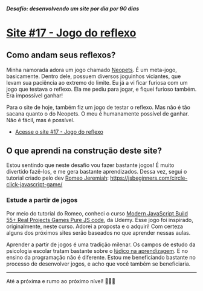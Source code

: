 ##### Desafio: desenvolvendo um site por dia por 90 dias 

# [Site #17 - Jogo do reflexo](https://www.dorlyneto.com/90sites/17-reflexo)

## Como andam seus reflexos?

Minha namorada adora um jogo chamado [Neopets](http://www.neopets.com/). É um meta-jogo, basicamente. Dentro dele, possuem diversos joguinhos viciantes, que levam sua paciência ao extremo do limite. Eu já a vi ficar furiosa com um jogo que testava o reflexo. Ela me pediu para jogar, e fiquei furioso também. Era impossível ganhar!

Para o site de hoje, também fiz um jogo de testar o reflexo. Mas não é tão sacana quanto o do Neopets. O meu é humanamente possível de ganhar. Não é fácil, mas é possível.

* [Acesse o site #17 - Jogo do reflexo](https://www.dorlyneto.com/90sites/17-reflexo)

## O que aprendi na construção deste site?

Estou sentindo que neste desafio vou fazer bastante jogos! É muito divertido fazê-los, e me gera bastante aprendizados. Dessa vez, segui o tutorial criado pelo dev [Romeo Jeremiah](https://github.com/romeojeremiah): https://jsbeginners.com/circle-click-javascript-game/

### Estude a partir de jogos

Por meio do tutorial do Romeo, conheci o curso [Modern JavaScript Build 55+ Real Projects Games Pure JS code](https://www.udemy.com/course/javascript-course-projects/), da Udemy. Esse jogo foi inspirado, originalmente, neste curso. Adorei a proposta e o adquiri! Com certeza alguns dos próximos sites serão baseados no que aprender nessas aulas.

Aprender a partir de jogos é uma tradição milenar. Os campos de estudo da psicologia escolar tratam bastante sobre o [lúdico na aprendizagem](https://psicologado.com.br/atuacao/psicologia-escolar/a-importancia-do-ludico-no-processo-de-ensino-aprendizagem-no-desenvolvimento-da-infancia). E no ensino da programação não é diferente. Estou me beneficiando bastante no processo de desenvolver jogos, e acho que você também se beneficiaria. 

---

Até a próxima e rumo ao próximo nível! 🚀🚀🚀